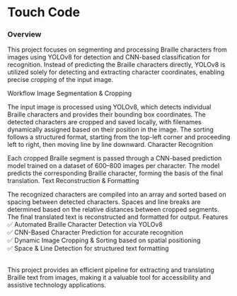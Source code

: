 <h1>Touch Code</h1>

<h3>Overview</h3>

This project focuses on segmenting and processing Braille characters from images using YOLOv8 for detection and CNN-based classification for recognition. Instead of predicting the Braille characters directly, YOLOv8 is utilized solely for detecting and extracting character coordinates, enabling precise cropping of the input image.

Workflow
Image Segmentation & Cropping

The input image is processed using YOLOv8, which detects individual Braille characters and provides their bounding box coordinates.
The detected characters are cropped and saved locally, with filenames dynamically assigned based on their position in the image.
The sorting follows a structured format, starting from the top-left corner and proceeding left to right, then moving line by line downward.
Character Recognition

Each cropped Braille segment is passed through a CNN-based prediction model trained on a dataset of 600–800 images per character.
The model predicts the corresponding Braille character, forming the basis of the final translation.
Text Reconstruction & Formatting

The recognized characters are compiled into an array and sorted based on spacing between detected characters.
Spaces and line breaks are determined based on the relative distances between cropped segments.
The final translated text is reconstructed and formatted for output.
Features <br>
✅ Automated Braille Character Detection via YOLOv8 <br>
✅ CNN-Based Character Prediction for accurate recognition <br>
✅ Dynamic Image Cropping & Sorting based on spatial positioning <br>
✅ Space & Line Detection for structured text formatting <br><br>

This project provides an efficient pipeline for extracting and translating Braille text from images, making it a valuable tool for accessibility and assistive technology applications.
